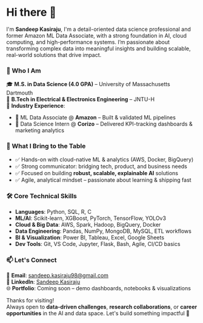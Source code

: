 # Hi there 👋  
I'm **Sandeep Kasiraju**, I'm a detail-oriented data science professional and former Amazon ML Data Associate, with a strong foundation in AI, cloud computing, and high-performance systems. I’m passionate about transforming complex data into meaningful insights and building scalable, real-world solutions that drive impact.


### 🚀 Who I Am  
🎓 **M.S. in Data Science (4.0 GPA)** – University of Massachusetts Dartmouth  
🏫 **B.Tech in Electrical & Electronics Engineering** – JNTU-H  
🏢 **Industry Experience**:  
- 🔹 ML Data Associate @ **Amazon** – Built & validated ML pipelines  
- 🔹 Data Science Intern @ **Corizo** – Delivered KPI-tracking dashboards & marketing analytics  
 


### 💼 What I Bring to the Table  
- ✅ Hands-on with cloud-native ML & analytics (AWS, Docker, BigQuery)  
- ✅ Strong communicator: bridging tech, product, and business needs  
- ✅ Focused on building **robust, scalable, explainable AI** solutions  
- ✅ Agile, analytical mindset – passionate about learning & shipping fast



### 🛠️ Core Technical Skills  
- **Languages**: Python, SQL, R, C  
- **ML/AI**: Scikit-learn, XGBoost, PyTorch, TensorFlow, YOLOv3  
- **Cloud & Big Data**: AWS, Spark, Hadoop, BigQuery, Docker  
- **Data Engineering**: Pandas, NumPy, MongoDB, MySQL, ETL workflows  
- **BI & Visualization**: Power BI, Tableau, Excel, Google Sheets  
- **Dev Tools**: Git, VS Code, Jupyter, Flask, Bash, Agile, CI/CD basics



### 📫 Let's Connect  
📧 **Email**: [sandeep.kasiraju98@gmail.com](mailto:sandeep.kasiraju98@gmail.com)  
🔗 **LinkedIn**: [Sandeep Kasiraju](https://www.linkedin.com/in/sandeepkasiraju98/)  
🌐 **Portfolio**: Coming soon – demo dashboards, notebooks & visualizations  


Thanks for visiting!  
Always open to **data-driven challenges**, **research collaborations**, or **career opportunities** in the AI and data space. Let's build something impactful 🚀
